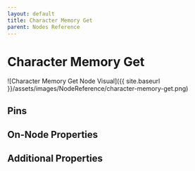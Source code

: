 ```yaml
---
layout: default
title: Character Memory Get
parent: Nodes Reference
---
```

# Character Memory Get

![Character Memory Get Node Visual]({{ site.baseurl }}/assets/images/NodeReference/character-memory-get.png)

## Pins

## On-Node Properties

## Additional Properties